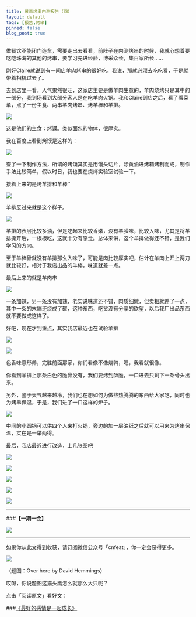 ```yaml
---
title: 黄盖烤串内测报告（四）
layout: default
tags: [报告,烤串]
pinned: false
blog_post: true
---
```


做餐饮不能闭门造车，需要走出去看看，前阵子在内测烤串的时候，我就心想着要吃吃珠海的其他的烤串，要学习先进经验，博采众长，集百家所长……

刚好Claire就说到有一间店羊肉烤串的很好吃，我说，那就必须去吃吃看，于是就带着相机过去了。

去到店里一看，人气果然很旺，这家店主要是做羊肉生意的，羊肉烧烤只是其中的一部分，我到场看到大部分客人是在吃羊肉火锅。我和Claire到店之后，看了看菜单，点了一份主食、两串羊肉烤串、烤羊棒和羊排。

![](http://cnfeat.qiniudn.com/DSC04996.JPG)

这是他们的主食：烤馍。类似面包的物体，很厚实。

我在百度上看到烤馍是这样的：

![](http://cnfeat.qiniudn.com/image-2014-12-25-22-09.png)

查了一下制作方法，所谓的烤馍其实是用馒头切片，涂黄油进烤箱烤制而成，制作手法比较简单，假以时日，我也要在烧烤实验室试验一下。

接着上来的是烤羊排和羊棒‘’

![](http://cnfeat.qiniudn.com/DSC04999.JPG)

羊排反过来就是这个样子。

![](http://cnfeat.qiniudn.com/DSC05001.JPG)

羊排的表层比较多油，但是吃起来比较香嫩，没有羊臊味，比较入味，尤其是将羊排撕开后，一根根吃，这就十分有感觉。总体来讲，这个羊排做得还不错，是我们学习的方向。

至于羊棒骨就没有羊排那么入味了，可能是肉比较厚实吧，估计在羊肉上开上两刀就比较好，相对于我店出品的羊棒，味道就差一点。

最后上来的就是羊肉串

![](http://cnfeat.qiniudn.com/DSC05010.JPG)

一条加辣，另一条没有加辣，老实说味道还不错，肉质细嫩，但卖相就差了一点，其中一条的末端还烧成了碳，这种东西，吃货没有分享的欲望，以后我厂出品东西就不要做成这样了。

好吧，现在才到重点，其实我店最近也在试验羊排

![](http://cnfeat.qiniudn.com/DSC04974.JPG)

![](http://cnfeat.qiniudn.com/DSC04977.JPG)

色香味意形养，完胜前面那家，你们看像不像烧鸭，嗯，我看就很像。

你看到羊排上那条白色的脆骨没有，我们要烤到酥脆，一口进去只剩下一条骨头出来。

另外，鉴于天气越来越冷，我们也在想如何为做些热腾腾的东西给大家吃，同时也为烤串保温，于是，我们进了一口这样的炉子。

![](http://cnfeat.qiniudn.com/DSC04941.JPG)

中间的小圆锅可以供四个人来打火锅，旁边的加一层油纸之后就可以用来为烤串保温，实在是一举两得。

最后，我店最近进行改造，上几张图吧

![](http://cnfeat.qiniudn.com/DSC04928.JPG)

![](http://cnfeat.qiniudn.com/DSC04932.JPG)

![](http://cnfeat.qiniudn.com/DSC04933.JPG)

![](http://cnfeat.qiniudn.com/DSC04937.JPG)

![](http://cnfeat.qiniudn.com/DSC04938.JPG)

---

###**【一期一会】**

![](http://cnfeat.qiniudn.com/奔跑huangaikaochaun.jpg)


----

如果你从此文得到收获，请订阅微信公众号「cnfeat」，你一定会获得更多。

![](http://7d9mjz.com1.z0.glb.clouddn.com/2014-12-15.jpg)

（题图：Over here by David Hemmings）

哎呀，你说题图这猫头鹰怎么就那么大只呢？

点击「阅读原文」看好文：

###[《最好的感情是一起成长》](http://www.douban.com/note/474124329/)







